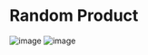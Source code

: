 # Random Product 
![image](https://github.com/mahadinina/amazon-shop-simple/assets/116127793/04ce638f-dccb-4dcc-8e81-b79c044fa89c)
![image](https://github.com/mahadinina/amazon-shop-simple/assets/116127793/b7467953-7dc6-4bb1-aad5-40e9124f7dc0)

